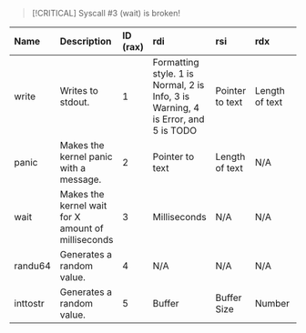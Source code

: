 >[!CRITICAL]
> Syscall #3 (wait) is broken!

| Name | Description | ID (rax) | rdi | rsi | rdx | r10 | r8 | r9 |
| :---- | :---- | :---- | :---- | :---- | :---- | :---- | :---- | :---- |
| write | Writes to stdout. | 1 | Formatting style. 1 is Normal, 2 is Info, 3 is Warning, 4 is Error, and 5 is TODO | Pointer to text | Length of text | N/A | N/A | N/A |
| panic | Makes the kernel panic with a message. | 2 | Pointer to text | Length of text | N/A | N/A | N/A | N/A
| wait | Makes the kernel wait for X amount of milliseconds | 3 | Milliseconds | N/A | N/A | N/A | N/A | N/A
| randu64 | Generates a random value. | 4 | N/A | N/A | N/A | N/A | N/A | N/A
| inttostr | Generates a random value. | 5 | Buffer | Buffer Size | Number | N/A | N/A | N/A